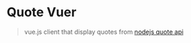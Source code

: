 # Quote Vuer

> vue.js client that display quotes from [nodejs quote api](https://github.com/marigerr/random-quote-api)


